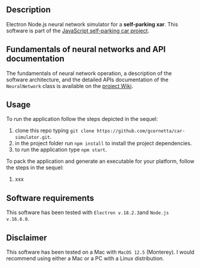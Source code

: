 ## Description
Electron Node.js neural network simulator for a **self-parking xar**. This software is part of the [JavaScript self-parking car project](https://github.com/gcornetta/self-parking-car).

## Fundamentals of neural networks and API documentation
The fundamentals of neural network operation, a description of the software architecture, and the detailed APIs documentation of the `NeuralNetwork` class is available on the [project Wiki](https://github.com/gcornetta/car-simulator/wiki).

## Usage
To run the application follow the steps depicted in the sequel:
1. clone this repo typing `git clone https://github.com/gcornetta/car-simulator.git`.
2. in the project folder run `npm install` to install the project dependencies.
3. to run the application type `npm start`.

To pack the application and generate an executable for your platform, follow the steps in the sequel:
1. xxx

## Software requirements
This software has been tested with `Electron v.18.2.3`and `Node.js v.16.6.0`.

## Disclaimer
This software has been tested on a Mac with `MacOS 12.5` (Monterey). I would recommend using either a Mac or a PC with a Linux distribution.


